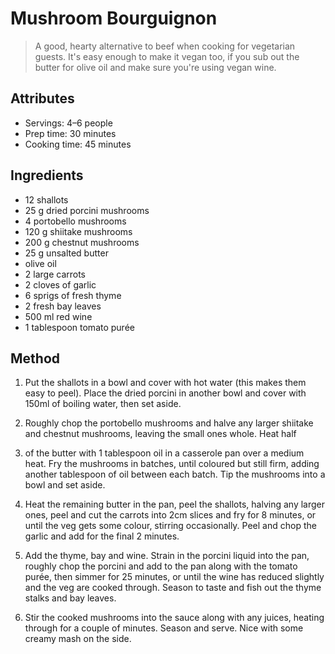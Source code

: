 # Mushroom Bourguignon

> A good, hearty alternative to beef when cooking for vegetarian guests. It's easy enough to make it vegan too, if you sub out the butter for olive oil and make sure you're using vegan wine.

## Attributes

- Servings: 4–6 people
- Prep time: 30 minutes
- Cooking time: 45 minutes

## Ingredients

- 12 shallots
- 25 g dried porcini mushrooms
- 4 portobello mushrooms
- 120 g shiitake mushrooms
- 200 g chestnut mushrooms
- 25 g unsalted butter
- olive oil
- 2 large carrots
- 2 cloves of garlic
- 6 sprigs of fresh thyme
- 2 fresh bay leaves
- 500 ml red wine
- 1 tablespoon tomato purée

## Method

1. Put the shallots in a bowl and cover with hot water (this makes them easy to peel). Place the dried porcini in another bowl and cover with 150ml of boiling water, then set aside.

2. Roughly chop the portobello mushrooms and halve any larger shiitake and chestnut mushrooms, leaving the small ones whole. Heat half 

3. of the butter with 1 tablespoon oil in a casserole pan over a medium heat. Fry the mushrooms in batches, until coloured but still firm, adding another tablespoon of oil between each batch. Tip the mushrooms into a bowl and set aside.

4. Heat the remaining butter in the pan, peel the shallots, halving any larger ones, peel and cut the carrots into 2cm slices and fry for 8 minutes, or until the veg gets some colour, stirring occasionally. Peel and chop the garlic and add for the final 2 minutes.

5. Add the thyme, bay and wine. Strain in the porcini liquid into the pan, roughly chop the porcini and add to the pan along with the tomato purée, then simmer for 25 minutes, or until the wine has reduced slightly and the veg are cooked through. Season to taste and fish out the thyme stalks and bay leaves.

6. Stir the cooked mushrooms into the sauce along with any juices, heating through for a couple of minutes. Season and serve. Nice with some creamy mash on the side.
